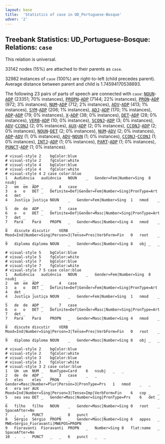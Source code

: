 ```yaml
---
layout: base
title:  'Statistics of case in UD_Portuguese-Bosque'
udver: '2'
---
```


## Treebank Statistics: UD_Portuguese-Bosque: Relations: `case`

This relation is universal.

33142 nodes (15%) are attached to their parents as `case`.

32982 instances of `case` (100%) are right-to-left (child precedes parent).
Average distance between parent and child is 1.74594170538893.

The following 23 pairs of parts of speech are connected with `case`: <tt><a href="pt_bosque-pos-NOUN.html">NOUN</a></tt>-<tt><a href="pt_bosque-pos-ADP.html">ADP</a></tt> (23351; 70% instances), <tt><a href="pt_bosque-pos-PROPN.html">PROPN</a></tt>-<tt><a href="pt_bosque-pos-ADP.html">ADP</a></tt> (7144; 22% instances), <tt><a href="pt_bosque-pos-PRON.html">PRON</a></tt>-<tt><a href="pt_bosque-pos-ADP.html">ADP</a></tt> (972; 3% instances), <tt><a href="pt_bosque-pos-NUM.html">NUM</a></tt>-<tt><a href="pt_bosque-pos-ADP.html">ADP</a></tt> (712; 2% instances), <tt><a href="pt_bosque-pos-ADV.html">ADV</a></tt>-<tt><a href="pt_bosque-pos-ADP.html">ADP</a></tt> (413; 1% instances), <tt><a href="pt_bosque-pos-SYM.html">SYM</a></tt>-<tt><a href="pt_bosque-pos-ADP.html">ADP</a></tt> (206; 1% instances), <tt><a href="pt_bosque-pos-ADJ.html">ADJ</a></tt>-<tt><a href="pt_bosque-pos-ADP.html">ADP</a></tt> (170; 1% instances), <tt><a href="pt_bosque-pos-ADP.html">ADP</a></tt>-<tt><a href="pt_bosque-pos-ADP.html">ADP</a></tt> (79; 0% instances), <tt><a href="pt_bosque-pos-X.html">X</a></tt>-<tt><a href="pt_bosque-pos-ADP.html">ADP</a></tt> (38; 0% instances), <tt><a href="pt_bosque-pos-DET.html">DET</a></tt>-<tt><a href="pt_bosque-pos-ADP.html">ADP</a></tt> (28; 0% instances), <tt><a href="pt_bosque-pos-VERB.html">VERB</a></tt>-<tt><a href="pt_bosque-pos-ADP.html">ADP</a></tt> (10; 0% instances), <tt><a href="pt_bosque-pos-SCONJ.html">SCONJ</a></tt>-<tt><a href="pt_bosque-pos-ADP.html">ADP</a></tt> (3; 0% instances), <tt><a href="pt_bosque-pos-ADV.html">ADV</a></tt>-<tt><a href="pt_bosque-pos-CCONJ.html">CCONJ</a></tt> (2; 0% instances), <tt><a href="pt_bosque-pos-AUX.html">AUX</a></tt>-<tt><a href="pt_bosque-pos-ADP.html">ADP</a></tt> (2; 0% instances), <tt><a href="pt_bosque-pos-CCONJ.html">CCONJ</a></tt>-<tt><a href="pt_bosque-pos-ADP.html">ADP</a></tt> (2; 0% instances), <tt><a href="pt_bosque-pos-NOUN.html">NOUN</a></tt>-<tt><a href="pt_bosque-pos-DET.html">DET</a></tt> (2; 0% instances), <tt><a href="pt_bosque-pos-NUM.html">NUM</a></tt>-<tt><a href="pt_bosque-pos-ADV.html">ADV</a></tt> (2; 0% instances), <tt><a href="pt_bosque-pos-ADP.html">ADP</a></tt>-<tt><a href="pt_bosque-pos-ADV.html">ADV</a></tt> (1; 0% instances), <tt><a href="pt_bosque-pos-ADV.html">ADV</a></tt>-<tt><a href="pt_bosque-pos-NOUN.html">NOUN</a></tt> (1; 0% instances), <tt><a href="pt_bosque-pos-CCONJ.html">CCONJ</a></tt>-<tt><a href="pt_bosque-pos-CCONJ.html">CCONJ</a></tt> (1; 0% instances), <tt><a href="pt_bosque-pos-INTJ.html">INTJ</a></tt>-<tt><a href="pt_bosque-pos-ADP.html">ADP</a></tt> (1; 0% instances), <tt><a href="pt_bosque-pos-PART.html">PART</a></tt>-<tt><a href="pt_bosque-pos-ADP.html">ADP</a></tt> (1; 0% instances), <tt><a href="pt_bosque-pos-PUNCT.html">PUNCT</a></tt>-<tt><a href="pt_bosque-pos-ADP.html">ADP</a></tt> (1; 0% instances).


~~~ conllu
# visual-style 2	bgColor:blue
# visual-style 2	fgColor:white
# visual-style 4	bgColor:blue
# visual-style 4	fgColor:white
# visual-style 4 2 case	color:blue
1	Audiência	audiência	NOUN	_	Gender=Fem|Number=Sing	8	nsubj	_	_
2	em	em	ADP	_	_	4	case	_	_
3	a	o	DET	_	Definite=Def|Gender=Fem|Number=Sing|PronType=Art	4	det	_	_
4	Justiça	justiça	NOUN	_	Gender=Fem|Number=Sing	1	nmod	_	_
5	de	de	ADP	_	_	7	case	_	_
6	o	o	DET	_	Definite=Def|Gender=Masc|Number=Sing|PronType=Art	7	det	_	_
7	Pará	Pará	PROPN	_	Gender=Masc|Number=Sing	4	nmod	_	_
8	discute	discutir	VERB	_	Mood=Ind|Number=Sing|Person=3|Tense=Pres|VerbForm=Fin	0	root	_	_
9	diploma	diploma	NOUN	_	Gender=Masc|Number=Sing	8	obj	_	_

~~~


~~~ conllu
# visual-style 5	bgColor:blue
# visual-style 5	fgColor:white
# visual-style 7	bgColor:blue
# visual-style 7	fgColor:white
# visual-style 7 5 case	color:blue
1	Audiência	audiência	NOUN	_	Gender=Fem|Number=Sing	8	nsubj	_	_
2	em	em	ADP	_	_	4	case	_	_
3	a	o	DET	_	Definite=Def|Gender=Fem|Number=Sing|PronType=Art	4	det	_	_
4	Justiça	justiça	NOUN	_	Gender=Fem|Number=Sing	1	nmod	_	_
5	de	de	ADP	_	_	7	case	_	_
6	o	o	DET	_	Definite=Def|Gender=Masc|Number=Sing|PronType=Art	7	det	_	_
7	Pará	Pará	PROPN	_	Gender=Masc|Number=Sing	4	nmod	_	_
8	discute	discutir	VERB	_	Mood=Ind|Number=Sing|Person=3|Tense=Pres|VerbForm=Fin	0	root	_	_
9	diploma	diploma	NOUN	_	Gender=Masc|Number=Sing	8	obj	_	_

~~~


~~~ conllu
# visual-style 2	bgColor:blue
# visual-style 2	fgColor:white
# visual-style 3	bgColor:blue
# visual-style 3	fgColor:white
# visual-style 3 2 case	color:blue
1	Um	um	NUM	_	NumType=Card	6	nsubj	_	_
2	de	de	ADP	_	_	3	case	_	_
3	eles	eles	PRON	_	Gender=Masc|Number=Plur|Person=3|PronType=Prs	1	nmod	_	_
4	era	ser	AUX	_	Mood=Ind|Number=Sing|Person=3|Tense=Imp|VerbForm=Fin	6	cop	_	_
5	seu	seu	DET	_	Gender=Masc|Number=Sing|PronType=Prs	6	det	_	_
6	filho	filho	NOUN	_	Gender=Masc|Number=Sing	0	root	_	SpaceAfter=No
7	,	,	PUNCT	_	_	8	punct	_	_
8	Sérgio	Sérgio	PROPN	_	Gender=Masc|Number=Sing	6	appos	_	MWE=Sérgio_Fioravanti|MWEPOS=PROPN
9	Fioravanti	Fioravanti	PROPN	_	Number=Sing	8	flat:name	_	SpaceAfter=No
10	.	.	PUNCT	_	_	6	punct	_	_

~~~


